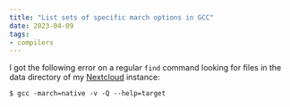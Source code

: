 ```yaml
---
title: "List sets of specific march options in GCC"
date: 2023-04-09
tags:
- compilers
---
```


I got the following error on a regular `find` command looking for files in the
data directory of my [Nextcloud](https://nextcloud.com/) instance:

```shell
$ gcc -march=native -v -Q --help=target
```


